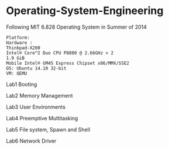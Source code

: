 # Operating-System-Engineering
Following MIT 6.828 Operating System in Summer of 2014

	Platform: 
	Hardware : 
	Thinkpad-X200 
	Intel® Core™2 Duo CPU P8800 @ 2.66GHz × 2
	1.9 GiB
	Mobile Intel® GM45 Express Chipset x86/MMX/SSE2
	OS: Ubuntu 14.10 32-bit
	VM: QEMU


Lab1 Booting

Lab2 Memory Management

Lab3 User Environments

Lab4 Preemptive Multitasking

Lab5 File system, Spawn and Shell

Lab6 Network Driver

